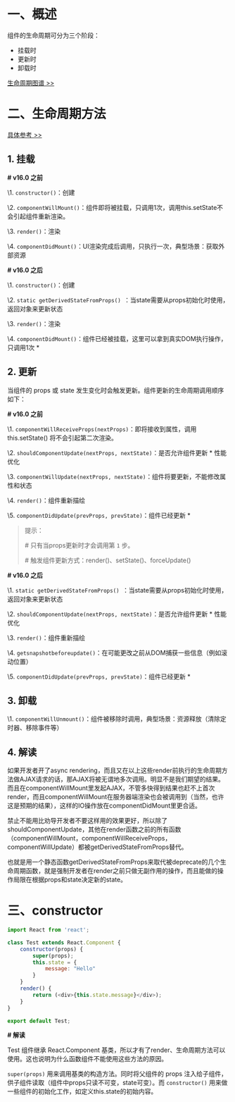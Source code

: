 # 一、概述

组件的生命周期可分为三个阶段：

- 挂载时
- 更新时
- 卸载时

[生命周期图谱 >>](http://projects.wojtekmaj.pl/react-lifecycle-methods-diagram/)

# 二、生命周期方法

[具体参考 >>](https://react.docschina.org/docs/react-component.html#the-component-lifecycle)

## 1. 挂载

**# v16.0 之前**

\1. `constructor()`：创建

\2. `componentWillMount()`：组件即将被挂载，只调用1次，调用this.setState不会引起组件重新渲染。

\3. `render()`：渲染

\4. `componentDidMount()`：UI渲染完成后调用，只执行一次，典型场景：获取外部资源

**# v16.0 之后**

\1. `constructor()`：创建

\2. `static getDerivedStateFromProps() `：当state需要从props初始化时使用，返回对象来更新状态

\3. `render()`：渲染

\4. `componentDidMount()`：组件已经被挂载，这里可以拿到真实DOM执行操作，只调用1次 *

## 2. 更新

当组件的 props 或 state 发生变化时会触发更新。组件更新的生命周期调用顺序如下：

**# v16.0 之前**

\1. `componentWillReceiveProps(nextProps)`：即将接收到属性，调用 this.setState() 将不会引起第二次渲染。

\2. `shouldComponentUpdate(nextProps, nextState)`：是否允许组件更新 * 性能优化

\3. `componentWillUpdate(nextProps, nextState)`：组件将要更新，不能修改属性和状态

\4. `render()`：组件重新描绘

\5. `componentDidUpdate(prevProps, prevState)`：组件已经更新 *

> 提示：
>
> \# 只有当props更新时才会调用第 `1` 步。
>
> \# 触发组件更新方式：render()、setState()、forceUpdate()

**# v16.0 之后**

\1. `static getDerivedStateFromProps() `：当state需要从props初始化时使用，返回对象来更新状态

\2. `shouldComponentUpdate(nextProps, nextState)`：是否允许组件更新 * 性能优化

\3. `render()`：组件重新描绘

\4. `getsnapshotbeforeupdate()`：在可能更改之前从DOM捕获一些信息（例如滚动位置）

\5. `componentDidUpdate(prevProps, prevState)`：组件已经更新 *

## 3. 卸载

\1. `componentWillUnmount()`：组件被移除时调用，典型场景：资源释放（清除定时器、移除事件等）

## 4. 解读

如果开发者开了async rendering，而且又在以上这些render前执行的生命周期方法做AJAX请求的话，那AJAX将被无谓地多次调用。明显不是我们期望的结果。而且在componentWillMount里发起AJAX，不管多快得到结果也赶不上首次render，而且componentWillMount在服务器端渲染也会被调用到（当然，也许这是预期的结果），这样的IO操作放在componentDidMount里更合适。

禁止不能用比劝导开发者不要这样用的效果更好，所以除了shouldComponentUpdate，其他在render函数之前的所有函数（componentWillMount，componentWillReceiveProps，componentWillUpdate）都被getDerivedStateFromProps替代。

也就是用一个静态函数getDerivedStateFromProps来取代被deprecate的几个生命周期函数，就是强制开发者在render之前只做无副作用的操作，而且能做的操作局限在根据props和state决定新的state。

# 三、constructor

```js
import React from 'react';

class Test extends React.Component {
    constructor(props) {
        super(props);
        this.state = {
            message: "Hello"
        }
    }
    render() {
        return (<div>{this.state.message}</div>);
    }
}

export default Test;
```

**# 解读**

Test 组件继承 React.Component 基类，所以才有了render、生命周期方法可以使用。这也说明为什么函数组件不能使用这些方法的原因。

`super(props)` 用来调用基类的构造方法。同时将父组件的 props 注入给子组件，供子组件读取（组件中props只读不可变，state可变）。而 `constructor()` 用来做一些组件的初始化工作，如定义this.state的初始内容。

